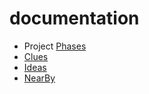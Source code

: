 # documentation

- Project [Phases](PHASES.md)
- [Clues](CLUES.md)
- [Ideas](IDEAS.md)
- [NearBy](NEARBY.md)

